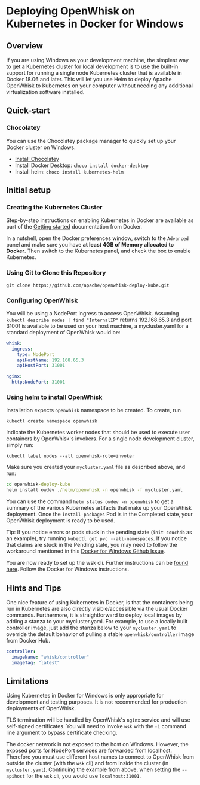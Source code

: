 <!--
#
# Licensed to the Apache Software Foundation (ASF) under one or more
# contributor license agreements.  See the NOTICE file distributed with
# this work for additional information regarding copyright ownership.
# The ASF licenses this file to You under the Apache License, Version 2.0
# (the "License"); you may not use this file except in compliance with
# the License.  You may obtain a copy of the License at
#
#     http://www.apache.org/licenses/LICENSE-2.0
#
# Unless required by applicable law or agreed to in writing, software
# distributed under the License is distributed on an "AS IS" BASIS,
# WITHOUT WARRANTIES OR CONDITIONS OF ANY KIND, either express or implied.
# See the License for the specific language governing permissions and
# limitations under the License.
#
-->

# Deploying OpenWhisk on Kubernetes in Docker for Windows

## Overview

If you are using Windows as your development machine, the simplest way
to get a Kubernetes cluster for local development is to use the
built-in support for running a single node Kubernetes cluster that is
available in Docker 18.06 and later. This will let you use Helm to
deploy Apache OpenWhisk to Kubernetes on your computer without needing
any additional virtualization software installed.

## Quick-start

### Chocolatey

You can use the Chocolatey package manager to quickly set up your Docker
cluster on Windows.

- [Install Chocolatey](https://chocolatey.org/install)
- Install Docker Desktop: `choco install docker-desktop`
- Install helm: `choco install kubernetes-helm`

## Initial setup

### Creating the Kubernetes Cluster

Step-by-step instructions on enabling Kubernetes in Docker are
available as part of the
[Getting started](https://docs.docker.com/docker-for-windows/#kubernetes)
documentation from Docker.

In a nutshell, open the Docker preferences window, switch to the
`Advanced` panel and make sure you have **at least 4GB of Memory
allocated to Docker**. Then switch to the Kubernetes panel, and check
the box to enable Kubernetes.

### Using Git to Clone this Repository

`git clone https://github.com/apache/openwhisk-deploy-kube.git`

### Configuring OpenWhisk

You will be using a NodePort ingress to access OpenWhisk. Assuming
`kubectl describe nodes | find "InternalIP"` returns 192.168.65.3 and
port 31001 is available to be used on your host machine, a
mycluster.yaml for a standard deployment of OpenWhisk would be:

```yaml
whisk:
  ingress:
    type: NodePort
    apiHostName: 192.168.65.3
    apiHostPort: 31001

nginx:
  httpsNodePort: 31001
```

### Using helm to install OpenWhisk

Installation expects `openwhisk` namespace to be created. To create, run

`kubectl create namespace openwhisk`

Indicate the Kubernetes worker nodes that should be used to execute user
containers by OpenWhisk's invokers. For a single node development cluster,
simply run:

`kubectl label nodes --all openwhisk-role=invoker`

Make sure you created your
`mycluster.yaml` file as described above, and run:

```cmd
cd openwhisk-deploy-kube
helm install owdev ./helm/openwhisk -n openwhisk -f mycluster.yaml
```

You can use the command `helm status owdev -n openwhisk` to get a summary of the various
Kubernetes artifacts that make up your OpenWhisk deployment. Once the
`install-packages` Pod is in the Completed state, your OpenWhisk deployment
is ready to be used.

Tip: If you notice errors or pods stuck in the pending state (`init-couchdb`
as an example), try running `kubectl get pvc --all-namespaces`. If you notice
that claims are stuck in the Pending state, you may need to follow the
workaround mentioned in this [Docker for Windows Github Issue](https://github.com/docker/for-win/issues/1758#issuecomment-376054370).

You are now ready to set up the wsk cli. Further instructions can be
[found here](https://github.com/apache/openwhisk-deploy-kube#https://github.com/apache/openwhisk-deploy-kube#configure-the-wsk-cli).
Follow the Docker for Windows instructions.

## Hints and Tips

One nice feature of using Kubernetes in Docker, is that the
containers being run in Kubernetes are also directly
visible/accessible via the usual Docker commands. Furthermore, it is
straightforward to deploy local images by adding a stanza to your
mycluster.yaml. For example, to use a locally built controller image,
just add the stanza below to your `mycluster.yaml` to override the default
behavior of pulling a stable `openwhisk/controller` image from Docker Hub.

```yaml
controller:
  imageName: "whisk/controller"
  imageTag: "latest"
```

## Limitations

Using Kubernetes in Docker for Windows is only appropriate for development
and testing purposes. It is not recommended for production
deployments of OpenWhisk.

TLS termination will be handled by OpenWhisk's `nginx` service and
will use self-signed certificates. You will need to invoke `wsk` with
the `-i` command line argument to bypass certificate checking.

The docker network is not exposed to the host on Windows. However, the
exposed ports for NodePort services are forwarded from localhost.
Therefore you must use different host names to connect to OpenWhisk
from outside the cluster (with the `wsk` cli) and from inside the
cluster (in `mycluster.yaml`). Continuing the example from above,
when setting the `--apihost` for the `wsk` cli, you would use
`localhost:31001`.
